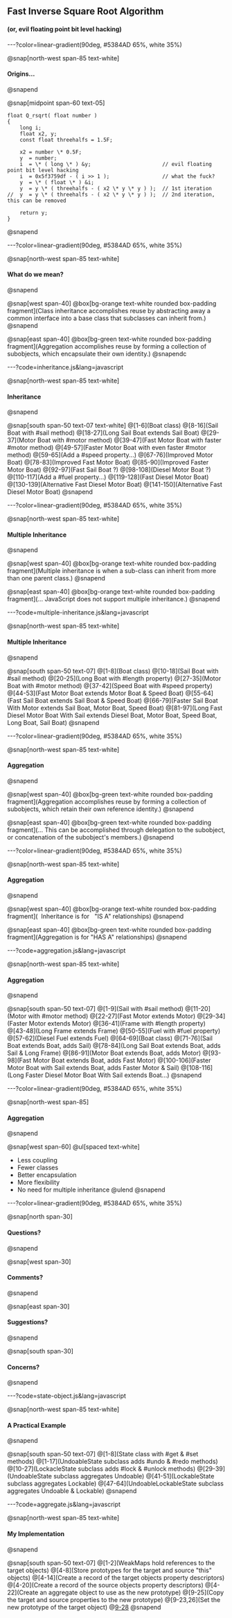 ## Fast Inverse Square Root Algorithm 
#### (or, evil floating point bit level hacking)

---?color=linear-gradient(90deg, #5384AD 65%, white 35%)

@snap[north-west span-85 text-white]
#### Origins...
@snapend

@snap[midpoint span-60 text-05]
```
float Q_rsqrt( float number )
{
	long i;
	float x2, y;
	const float threehalfs = 1.5F;

	x2 = number \* 0.5F;
	y  = number;
	i  = \* ( long \* ) &y;                       // evil floating point bit level hacking
	i  = 0x5f3759df - ( i >> 1 );                 // what the fuck? 
	y  = \* ( float \* ) &i;
	y  = y \* ( threehalfs - ( x2 \* y \* y ) );  // 1st iteration
//	y  = y \* ( threehalfs - ( x2 \* y \* y ) );  // 2nd iteration, this can be removed

	return y;
}
```
@snapend

---?color=linear-gradient(90deg, #5384AD 65%, white 35%)

@snap[north-west span-85 text-white]
#### What do we mean?
@snapend

@snap[west span-40]
@box[bg-orange text-white rounded box-padding fragment](Class inheritance accomplishes reuse by abstracting away a common interface into a base class that subclasses can inherit from.)
@snapend

@snap[east span-40]
@box[bg-green text-white rounded box-padding fragment](Aggregation accomplishes reuse by forming a collection of subobjects, which encapsulate their own identity.)
@snapendc

---?code=inheritance.js&lang=javascript

@snap[north-west span-85 text-white]
#### Inheritance
@snapend

@snap[south span-50 text-07 text-white]
@[1-6](Boat class)
@[8-16](Sail Boat with #sail method)
@[18-27](Long Sail Boat extends Sail Boat)
@[29-37](Motor Boat with #motor method)
@[39-47](Fast Motor Boat with faster #motor method)
@[49-57](Faster Motor Boat with even faster #motor method)
@[59-65](Add a #speed property...)
@[67-76](Improved Motor Boat)
@[78-83](Improved Fast Motor Boat)
@[85-90](Improved Faster Motor Boat)
@[92-97](Fast Sail Boat ?)
@[98-108](Diesel Motor Boat ?)
@[110-117](Add a #fuel property...)
@[119-128](Fast Diesel Motor Boat)
@[130-139](Alternative Fast Diesel Motor Boat)
@[141-150](Alternative Fast Diesel Motor Boat)
@snapend

---?color=linear-gradient(90deg, #5384AD 65%, white 35%)

@snap[north-west span-85 text-white]
#### Multiple Inheritance
@snapend

@snap[west span-40]
@box[bg-orange text-white rounded box-padding fragment](Multiple inheritance is when a sub-class can inherit from more than one parent class.)
@snapend

@snap[east span-40]
@box[bg-orange text-white rounded box-padding fragment](... JavaScript does not support multiple inheritance.)
@snapend

---?code=multiple-inheritance.js&lang=javascript

@snap[north-west span-85 text-white]
#### Multiple Inheritance
@snapend

@snap[south span-50 text-07]
@[1-8](Boat class)
@[10-18](Sail Boat with #sail method)
@[20-25](Long Boat with #length property)
@[27-35](Motor Boat with #motor method)
@[37-42](Speed Boat with #speed property)
@[44-53](Fast Motor Boat extends Motor Boat & Speed Boat)
@[55-64](Fast Sail Boat extends Sail Boat & Speed Boat)
@[66-79](Faster Sail Boat With Motor extends Sail Boat, Motor Boat, Speed Boat)
@[81-97](Long Fast Diesel Motor Boat With Sail extends Diesel Boat, Motor Boat, Speed Boat, Long Boat, Sail Boat)
@snapend

---?color=linear-gradient(90deg, #5384AD 65%, white 35%)

@snap[north-west span-85 text-white]
#### Aggregation
@snapend

@snap[west span-40]
@box[bg-green text-white rounded box-padding fragment](Aggregation accomplishes reuse by forming a collection of subobjects, which retain their own reference identity.)
@snapend

@snap[east span-40]
@box[bg-green text-white rounded box-padding fragment](... This can be accomplished through delegation to the subobject, or concatenation of the subobject's members.)
@snapend

---?color=linear-gradient(90deg, #5384AD 65%, white 35%)

@snap[north-west span-85 text-white]
#### Aggregation
@snapend

@snap[west span-40]
@box[bg-orange text-white rounded box-padding fragment](&nbsp; Inheritance is for &nbsp; "IS A" relationships)
@snapend

@snap[east span-40]
@box[bg-green text-white rounded box-padding fragment](Aggregation is for "HAS A" relationships)
@snapend

---?code=aggregation.js&lang=javascript

@snap[north-west span-85 text-white]
#### Aggregation
@snapend

@snap[south span-50 text-07]
@[1-9](Sail with #sail method)
@[11-20](Motor with #motor method)
@[22-27](Fast Motor extends Motor)
@[29-34](Faster Motor extends Motor)
@[36-41](Frame with #length property)
@[43-48](Long Frame extends Frame)
@[50-55](Fuel with #fuel property)
@[57-62](Diesel Fuel extends Fuel)
@[64-69](Boat class)
@[71-76](Sail Boat extends Boat, adds Sail)
@[78-84](Long Sail Boat extends Boat, adds Sail & Long Frame)
@[86-91](Motor Boat extends Boat, adds Motor)
@[93-98](Fast Motor Boat extends Boat, adds Fast Motor)
@[100-106](Faster Motor Boat with Sail extends Boat, adds Faster Motor & Sail)
@[108-116](Long Faster Diesel Motor Boat With Sail extends Boat...)
@snapend

---?color=linear-gradient(90deg, #5384AD 65%, white 35%)

@snap[north-west span-85]
#### Aggregation
@snapend

@snap[west span-60]
@ul[spaced text-white]
- Less coupling
- Fewer classes
- Better encapsulation
- More flexibility
- No need for multiple inheritance
@ulend
@snapend

---?color=linear-gradient(90deg, #5384AD 65%, white 35%)

@snap[north span-30]
#### Questions?
@snapend

@snap[west span-30]
#### Comments?
@snapend

@snap[east span-30]
#### Suggestions?
@snapend

@snap[south span-30]
#### Concerns?
@snapend

---?code=state-object.js&lang=javascript

@snap[north-west span-85 text-white]
#### A Practical Example
@snapend

@snap[south span-50 text-07]
@[1-8](State class with #get & #set methods)
@[1-17](UndoableState subclass adds #undo & #redo methods)
@[10-27](LockacleState subclass adds #lock & #unlock methods)
@[29-39](UndoableState subclass aggregates Undoable)
@[41-51](LockableState subclass aggregates Lockable)
@[47-64](UndoableLockableState subclass aggregates Undoable & Lockable)
@snapend

---?code=aggregate.js&lang=javascript

@snap[north-west span-85 text-white]
#### My Implementation
@snapend

@snap[south span-50 text-07]
@[1-2](WeakMaps hold references to the target objects)
@[4-8](Store prototypes for the target and source "this" objects)
@[4-14](Create a record of the target objects property descriptors)
@[4-20](Create a record of the source objects property descriptors)
@[4-22](Create an aggregate object to use as the new prototype)
@[9-25](Copy the target and source properties to the new prototype)
@[9-23,26](Set the new prototype of the target object)
@[9-28]()
@snapend
